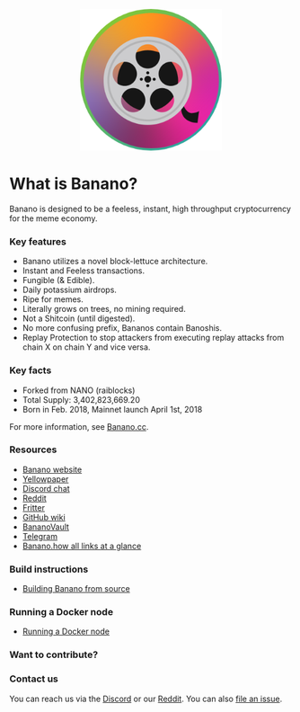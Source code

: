 <p align="center">
  <img src="ecoria.png" width="50%" height="50%"/></p>


# What is Banano?
Banano is designed to be a feeless, instant, high throughput cryptocurrency for the meme economy. 

### Key features
* Banano utilizes a novel block-lettuce architecture.
* Instant and Feeless transactions.
* Fungible (& Edible).
* Daily potassium airdrops.
* Ripe for memes.
* Literally grows on trees, no mining required.
* Not a Shitcoin (until digested).
* No more confusing prefix, Bananos contain Banoshis.
* Replay Protection to stop attackers from executing replay attacks from chain X on chain Y and vice versa.

### Key facts
* Forked from NANO (raiblocks)
* Total Supply: 3,402,823,669.20
* Born in Feb. 2018, Mainnet launch April 1st, 2018

For more information, see [Banano.cc](https://banano.cc).

### Resources
- [Banano website](https://banano.cc)
- [Yellowpaper](https://banano.cc/)
- [Discord chat](https://chat.banano.cc)
- [Reddit](http://reddit.com/r/banano)
- [Fritter](http://twitter.com/bananocoin)
- [GitHub wiki](http://github.com/bananocoin/banano/wiki)
- [BananoVault](https://vault.banano.cc)
- [Telegram](https://t.me/joinchat/HX-rIQ-t9Ad2xRcJjztVzg)
- [Banano.how all links at a glance](http://banano.how/)

### Build instructions
- [Building Banano from source](https://github.com/BananoCoin/banano/wiki/Building-a-Bananode-from-sources)

### Running a Docker node
- [Running a Docker node](https://github.com/BananoCoin/banano/wiki/Running-a-Docker-Bananode)

### Want to contribute?

### Contact us
You can reach us via the [Discord](https://chat.banano.cc) or our [Reddit](http://reddit.com/r/banano).
You can also [file an issue](http://github.com/bananocoin/banano/issues).
